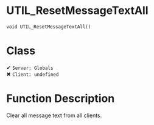 # UTIL_ResetMessageTextAll
```
void UTIL_ResetMessageTextAll()
```
# Class
✔ `Server: Globals`  
✖ `Client: undefined`  

# Function Description
Clear all message text from all clients.
